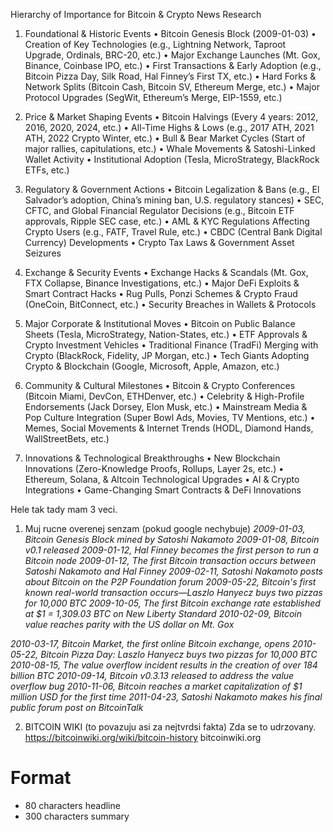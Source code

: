 
Hierarchy of Importance for Bitcoin & Crypto News Research

1. Foundational & Historic Events
	•	Bitcoin Genesis Block (2009-01-03)
	•	Creation of Key Technologies (e.g., Lightning Network, Taproot Upgrade, Ordinals, BRC-20, etc.)
	•	Major Exchange Launches (Mt. Gox, Binance, Coinbase IPO, etc.)
	•	First Transactions & Early Adoption (e.g., Bitcoin Pizza Day, Silk Road, Hal Finney’s First TX, etc.)
	•	Hard Forks & Network Splits (Bitcoin Cash, Bitcoin SV, Ethereum Merge, etc.)
	•	Major Protocol Upgrades (SegWit, Ethereum’s Merge, EIP-1559, etc.)

2. Price & Market Shaping Events
	•	Bitcoin Halvings (Every 4 years: 2012, 2016, 2020, 2024, etc.)
	•	All-Time Highs & Lows (e.g., 2017 ATH, 2021 ATH, 2022 Crypto Winter, etc.)
	•	Bull & Bear Market Cycles (Start of major rallies, capitulations, etc.)
	•	Whale Movements & Satoshi-Linked Wallet Activity
	•	Institutional Adoption (Tesla, MicroStrategy, BlackRock ETFs, etc.)

3. Regulatory & Government Actions
	•	Bitcoin Legalization & Bans (e.g., El Salvador’s adoption, China’s mining ban, U.S. regulatory stances)
	•	SEC, CFTC, and Global Financial Regulator Decisions (e.g., Bitcoin ETF approvals, Ripple SEC case, etc.)
	•	AML & KYC Regulations Affecting Crypto Users (e.g., FATF, Travel Rule, etc.)
	•	CBDC (Central Bank Digital Currency) Developments
	•	Crypto Tax Laws & Government Asset Seizures

4. Exchange & Security Events
	•	Exchange Hacks & Scandals (Mt. Gox, FTX Collapse, Binance Investigations, etc.)
	•	Major DeFi Exploits & Smart Contract Hacks
	•	Rug Pulls, Ponzi Schemes & Crypto Fraud (OneCoin, BitConnect, etc.)
	•	Security Breaches in Wallets & Protocols

5. Major Corporate & Institutional Moves
	•	Bitcoin on Public Balance Sheets (Tesla, MicroStrategy, Nation-States, etc.)
	•	ETF Approvals & Crypto Investment Vehicles
	•	Traditional Finance (TradFi) Merging with Crypto (BlackRock, Fidelity, JP Morgan, etc.)
	•	Tech Giants Adopting Crypto & Blockchain (Google, Microsoft, Apple, Amazon, etc.)

6. Community & Cultural Milestones
	•	Bitcoin & Crypto Conferences (Bitcoin Miami, DevCon, ETHDenver, etc.)
	•	Celebrity & High-Profile Endorsements (Jack Dorsey, Elon Musk, etc.)
	•	Mainstream Media & Pop Culture Integration (Super Bowl Ads, Movies, TV Mentions, etc.)
	•	Memes, Social Movements & Internet Trends (HODL, Diamond Hands, WallStreetBets, etc.)

7. Innovations & Technological Breakthroughs
	•	New Blockchain Innovations (Zero-Knowledge Proofs, Rollups, Layer 2s, etc.)
	•	Ethereum, Solana, & Altcoin Technological Upgrades
	•	AI & Crypto Integrations
	•	Game-Changing Smart Contracts & DeFi Innovations



Hele tak tady mam 3 veci.
1. Muj rucne overenej senzam (pokud google nechybuje)
*2009-01-03, Bitcoin Genesis Block mined by Satoshi Nakamoto*
*2009-01-08, Bitcoin v0.1 released*
*2009-01-12, Hal Finney becomes the first person to run a Bitcoin node*
*2009-01-12, The first Bitcoin transaction occurs between Satoshi Nakamoto and Hal Finney*
*2009-02-11, Satoshi Nakamoto posts about Bitcoin on the P2P Foundation forum*
*2009-05-22, Bitcoin's first known real-world transaction occurs—Laszlo Hanyecz buys two pizzas for 10,000 BTC*
*2009-10-05, The first Bitcoin exchange rate established at $1 = 1,309.03 BTC on New Liberty Standard*
*2010-02-09, Bitcoin value reaches parity with the US dollar on Mt. Gox*

*2010-03-17, Bitcoin Market, the first online Bitcoin exchange, opens*
*2010-05-22, Bitcoin Pizza Day: Laszlo Hanyecz buys two pizzas for 10,000 BTC*
*2010-08-15, The value overflow incident results in the creation of over 184 billion BTC*
*2010-09-14, Bitcoin v0.3.13 released to address the value overflow bug*
*2010-11-06, Bitcoin reaches a market capitalization of $1 million USD for the first time*
*2011-04-23, Satoshi Nakamoto makes his final public forum post on BitcoinTalk*

2. BITCOIN WIKI (to povazuju asi za nejtvrdsi fakta) Zda se to udrzovany.
https://bitcoinwiki.org/wiki/bitcoin-history
bitcoinwiki.org


# Format
- 80 characters headline
- 300 characters summary